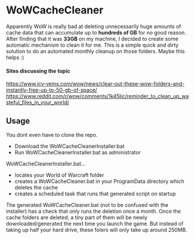 # WoWCacheCleaner
Apparently WoW is really bad at deleting unnecessarily huge amounts of cache data that can accumulate up to **hundreds of GB** for no good reason.
After finding that it was **33GB** on my machine, I decided to create some automatic mechanism to clean it for me.
This is a simple quick and dirty solution to do an automated monthly cleanup on those folders. 
Maybe this helps :)

#### Sites discussing the topic
https://www.icy-veins.com/wow/news/clear-out-these-wow-folders-and-instantly-free-up-to-50-gb-of-space/
https://www.reddit.com/r/wow/comments/1k45lic/reminder_to_clean_up_wasteful_files_in_your_world/

## Usage
You dont even have to clone the repo. 
- Download the WoWCacheCleanerInstaller.bat
- Run WoWCacheCleanerInstaller.bat as administrator

WoWCacheCleanerInstaller.bat...
- locates your World of Warcraft folder
- creates a WoWCacheCleaner.bat in your ProgramData directory which deletes the cache
- creates a scheduled task that runs that generated script on startup

The generated WoWCacheCleaner.bat (not to be confused with the installer) has a check that only runs the deletion once a month.
Once the cache folders are deleted, a tiny part of them will be newly downloaded/generated the next time you launch the game. 
But instead of taking up half your hard drive, these folers will only take up around 250MB.
